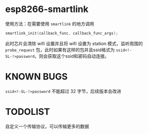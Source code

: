 esp8266-smartlink
=======
使用方法：在需要使用 `smartlink` 的地方调用

```c
smartlink_init(callback_func, callback_func_args);
```

此时芯片会清除 wifi 设置并且将 wifi 设置为 station 模式，监听周围的 `probe_request` 包，此时如果有这样的包并且ssid格式为 `ssid<!-SL-!>password`，则会获取这个ssid和密码自动连接。

KNOWN BUGS
=======
`ssid<!-SL-!>password` 不能超过 32 字节，后续版本会改进

TODOLIST
=======
自定义一个传输协议，可以传输更多的数据
